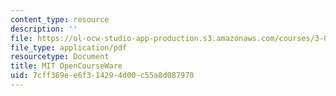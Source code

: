 ```yaml
---
content_type: resource
description: ''
file: https://ol-ocw-studio-app-production.s3.amazonaws.com/courses/3-091sc-introduction-to-solid-state-chemistry-fall-2010/7cff369ee6f314294d00c55a8d087970_MIT3_091SCF10lec09_iPOD.pdf
file_type: application/pdf
resourcetype: Document
title: MIT OpenCourseWare
uid: 7cff369e-e6f3-1429-4d00-c55a8d087970
---
```

